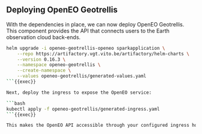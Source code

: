 ## Deploying OpenEO Geotrellis

With the dependencies in place, we can now deploy OpenEO Geotrellis. This component provides the API that connects users to the Earth observation cloud back-ends.

```bash
helm upgrade -i openeo-geotrellis-openeo sparkapplication \
    --repo https://artifactory.vgt.vito.be/artifactory/helm-charts \
    --version 0.16.3 \
    --namespace openeo-geotrellis \
    --create-namespace \
    --values openeo-geotrellis/generated-values.yaml
```{{exec}}

Next, deploy the ingress to expose the OpenEO service:

```bash
kubectl apply -f openeo-geotrellis/generated-ingress.yaml
```{{exec}}

This makes the OpenEO API accessible through your configured ingress host.
